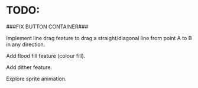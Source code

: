 # TODO:

###FIX BUTTON CONTAINER###

Implement line drag feature to drag a straight/diagonal line from point A to B in any direction.

Add flood fill feature (colour fill).

Add dither feature.

Explore sprite animation.
